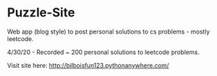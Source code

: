 # Puzzle-Site
Web app  (blog style) to post personal solutions to cs problems - mostly leetcode. 

4/30/20 - Recorded ~ 200 personal solutions to leetcode problems.

Visit site here: http://bilboisfun123.pythonanywhere.com/ 
